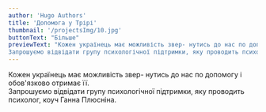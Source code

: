 ```yaml
---
author: 'Hugo Authors'
title: 'Допомога у Трірі'
thumbnail: '/projectsImg/10.jpg'
buttonText: "Бiльше"
previewText: "Кожен українець має можливість звер- нутись до нас по допомогу і обов'язково отримає її.  
Запрошуємо відвідати групу психологічної підтримки, яку проводить психолог, коуч Ганна Плюсніна."
---
```


Кожен українець має можливість звер- нутись до нас по допомогу і обов'язково отримає її.  
Запрошуємо відвідати групу психологічної підтримки, яку проводить психолог, коуч Ганна Плюсніна.
